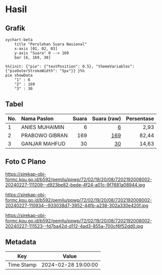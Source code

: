 # Hasil

## Grafik

```mermaid
xychart-beta
    title "Perolehan Suara Nasional"
    x-axis [01, 02, 03]
    y-axis "Suara" 0 --> 169
    bar [6, 169, 30]
```

```mermaid
%%{init: {"pie": {"textPosition": 0.5}, "themeVariables": {"pieOuterStrokeWidth": "5px"}} }%%
pie showData
    "1" : 6
    "2" : 169
    "3" : 30
```

## Tabel

| No. | Nama Paslon    | Suara | Suara (raw) | Persentase |
|:--- |:-------------- | -----:| -----------:| ----------:|
| 1   | ANIES MUHAIMIN | 6     | [6][p-1]    | 2,93       |
| 2   | PRABOWO GIBRAN | 169   | [169][p-2]  | 82,44      |
| 3   | GANJAR MAHFUD  | 30    | [30][p-3]   | 14,63      |


[p-1]: https://github.com/gigit-pemilu/pemilu-2024/blob/main/pilpres/hitung-suara/sub/72-sulawesi-tengah/sub/02-poso/sub/19-poso-pesisir-selatan/sub/2008-padalembara/sub/002-tps/sub/paslon-1.txt
[p-2]: https://github.com/gigit-pemilu/pemilu-2024/blob/main/pilpres/hitung-suara/sub/72-sulawesi-tengah/sub/02-poso/sub/19-poso-pesisir-selatan/sub/2008-padalembara/sub/002-tps/sub/paslon-2.txt
[p-3]: https://github.com/gigit-pemilu/pemilu-2024/blob/main/pilpres/hitung-suara/sub/72-sulawesi-tengah/sub/02-poso/sub/19-poso-pesisir-selatan/sub/2008-padalembara/sub/002-tps/sub/paslon-3.txt

## Foto C Plano

https://sirekap-obj-formc.kpu.go.id/b592/pemilu/ppwp/72/02/19/20/08/7202192008002-20240227-111209--d923be82-bede-4f24-a01c-9f7681a08944.jpg

https://sirekap-obj-formc.kpu.go.id/b592/pemilu/ppwp/72/02/19/20/08/7202192008002-20240227-110934--933038d7-3952-44fb-a238-302a330e420f.jpg

https://sirekap-obj-formc.kpu.go.id/b592/pemilu/ppwp/72/02/19/20/08/7202192008002-20240227-111523--fd7ba42d-d112-4ad3-855a-700cf6f52dd0.jpg


## Metadata

| Key        | Value               |
| ---------- | ------------------- |
| Time Stamp | 2024-02-28 19:00:00 |



